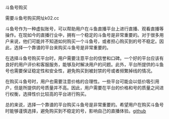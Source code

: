 斗鱼号购买

需要斗鱼号购买网址k02.cc

斗鱼号作为一种虚拟账号，可以帮助用户在斗鱼直播平台上进行直播、观看直播等操作。在现如今的直播行业中，拥有一个稳定的斗鱼号是非常重要的。对于很多用户来说，他们可能并不知道如何购买一个斗鱼号，或者担心购买到的号不稳定。因此，选择一个靠谱的平台来购买斗鱼号是非常重要的。

在选择斗鱼号购买平台时，用户需要注意平台的信誉和口碑。一个好的平台应该有良好的用户评价和客服服务，能够及时解决用户的问题。此外，平台所提供的斗鱼号也需要保证稳定性和安全性，避免购买到被封禁的号或者频繁掉线的情况。

在购买斗鱼号时，用户也需要注意价格的合理性。一些平台可能会以低价吸引用户，但是所提供的号质量并不高。因此，用户需要在平台的价格和号的质量之间进行权衡，选择性价比较高的平台进行购买。

总的来说，选择一个靠谱的平台购买斗鱼号是非常重要的。希望用户在购买斗鱼号时能够谨慎选择，避免购买到不稳定的号，影响自己的直播体验。[github](https://github.com)